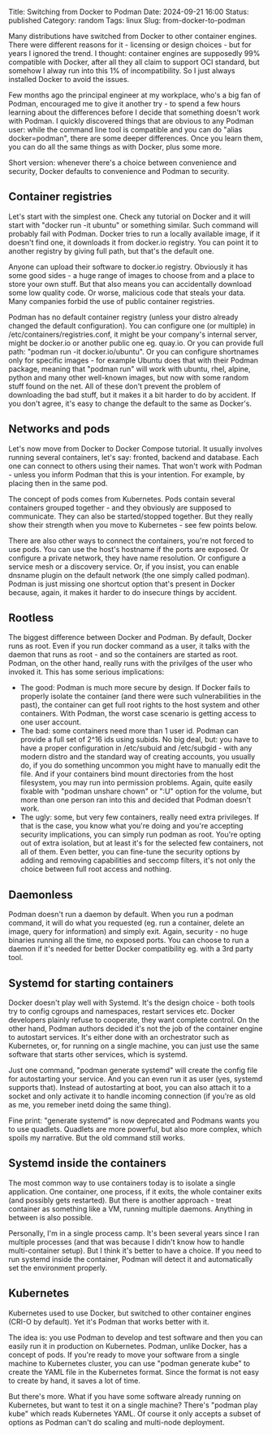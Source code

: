 Title: Switching from Docker to Podman
Date: 2024-09-21 16:00
Status: published
Category: random
Tags: linux
Slug: from-docker-to-podman

Many distributions have switched from Docker to other container engines. There were different reasons for it - licensing or design choices - but for years I ignored the trend. I thought: container engines are supposedly 99% compatible with Docker, after all they all claim to support OCI standard, but somehow I alway run into this 1% of incompatibility. So I just always installed Docker to avoid the issues.

Few months ago the principal engineer at my workplace, who's a big fan of Podman, encouraged me to give it another try - to spend a few hours learning about the differences before I decide that something doesn't work with Podman. I quickly discovered things that are obvious to any Podman user: while the command line tool is compatible and you can do "alias docker=podman", there are some deeper differences. Once you learn them, you can do all the same things as with Docker, plus some more.

Short version: whenever there's a choice between convenience and security, Docker defaults to convenience and Podman to security.

## Container registries

Let's start with the simplest one. Check any tutorial on Docker and it will start with "docker run -it ubuntu" or something similar. Such command will probably fail with Podman. Docker tries to run a locally available image, if it doesn't find one, it downloads it from docker.io registry. You can point it to another registry by giving full path, but that's the default one.

Anyone can upload their software to docker.io registry. Obviously it has some good sides - a huge range of images to choose from and a place to store your own stuff. But that also means you can accidentally download some low quality code. Or worse, malicious code that steals your data. Many companies forbid the use of public container registries.

Podman has no default container registry (unless your distro already changed the default configuration). You can configure one (or multiple) in /etc/containers/registries.conf, it might be your company's internal server, might be docker.io or another public one eg. quay.io. Or you can provide full path: "podman run -it docker.io/ubuntu". Or you can configure shortnames only for specific images - for example Ubuntu does that with their Podman package, meaning that "podman run" will work with ubuntu, rhel, alpine, python and many other well-known images, but now with some random stuff found on the net. All of these don't prevent the problem of downloading the bad stuff, but it makes it a bit harder to do by accident. If you don't agree, it's easy to change the default to the same as Docker's.

## Networks and pods

Let's now move from Docker to Docker Compose tutorial. It usually involves running several containers, let's say: fronted, backend and database. Each one can connect to others using their names. That won't work with Podman - unless you inform Podman that this is your intention. For example, by placing then in the same pod.

The concept of pods comes from Kubernetes. Pods contain several containers grouped together - and they obviously are supposed to communicate. They can also be started/stopped together. But they really show their strength when you move to Kubernetes - see few points below.

There are also other ways to connect the containers, you're not forced to use pods. You can use the host's hostname if the ports are exposed. Or configure a private network, they have name resolution. Or configure a service mesh or a discovery service. Or, if you insist, you can enable dnsname plugin on the default network (the one simply called podman). Podman is just missing one shortcut option that's present in Docker because, again, it makes it harder to do insecure things by accident.

## Rootless

The biggest difference between Docker and Podman. By default, Docker runs as root. Even if you run docker command as a user, it talks with the daemon that runs as root - and so the containers are started as root. Podman, on the other hand, really runs with the privilges of the user who invoked it. This has some serious implications:

- The good: Podman is much more secure by design. If Docker fails to properly isolate the container (and there were such vulnerabilities in the past), the container can get full root rights to the host system and other containers. With Podman, the worst case scenario is getting access to one user account.
- The bad: some containers need more than 1 user id. Podman can provide a full set of 2^16 ids using subids. No big deal, but: you have to have a proper configuration in /etc/subuid and /etc/subgid - with any modern distro and the standard way of creating accounts, you usually do, if you do something uncommon you might have to manually edit the file. And if your containers bind mount directories from the host filesystem, you may run into permission problems. Again, quite easily fixable with "podman unshare chown" or ":U" option for the volume, but more than one person ran into this and decided that Podman doesn't work.
- The ugly: some, but very few containers, really need extra privileges. If that is the case, you know what you're doing and you're accepting security implications, you can simply run podman as root. You're opting out of extra isolation, but at least it's for the selected few containers, not all of them. Even better, you can fine-tune the security options by adding and removing capabilities and seccomp filters, it's not only the choice between full root access and nothing.

## Daemonless

Podman doesn't run a daemon by default. When you run a podman command, it will do what you requested (eg. run a container, delete an image, query for information) and simply exit. Again, security - no huge binaries running all the time, no exposed ports. You can choose to run a daemon if it's needed for better Docker compatibility eg. with a 3rd party tool.

## Systemd for starting containers

Docker doesn't play well with Systemd. It's the design choice - both tools try to config cgroups and namespaces, restart services etc. Docker developers plainly refuse to cooperate, they want complete control. On the other hand, Podman authors decided it's not the job of the container engine to autostart services. It's either done with an orchestrator such as Kubernetes, or, for running on a single machine, you can just use the same software that starts other services, which is systemd.

Just one command, "podman generate systemd" will create the config file for autostarting your service. And you can even run it as user (yes, systemd supports that). Instead of autostarting at boot, you can also attach it to a socket and only activate it to handle incoming connection (if you're as old as me, you remeber inetd doing the same thing).

Fine print: "generate systemd" is now deprecated and Podmans wants you to use quadlets. Quadlets are more powerful, but also more complex, which spoils my narrative. But the old command still works.

## Systemd inside the containers

The most common way to use containers today is to isolate a single application. One container, one process, if it exits, the whole container exits (and possibly gets restarted). But there is another approach - treat container as something like a VM, running multiple daemons. Anything in between is also possible.

Personally, I'm in a single process camp. It's been several years since I ran multiple processes (and that was because I didn't know how to handle multi-container setup). But I think it's better to have a choice. If you need to run systemd inside the container, Podman will detect it and automatically set the environment properly.

## Kubernetes

Kubernetes used to use Docker, but switched to other container engines (CRI-O by default). Yet it's Podman that works better with it.

The idea is: you use Podman to develop and test software and then you can easily run it in production on Kubernetes. Podman, unlike Docker, has a concept of pods. If you're ready to move your software from a single machine to Kubernetes cluster, you can use "podman generate kube" to create the YAML file in the Kubernetes format. Since the format is not easy to create by hand, it saves a lot of time.

But there's more. What if you have some software already running on Kubernetes, but want to test it on a single machine? There's "podman play kube" which reads Kubernetes YAML. Of course it only accepts a subset of options as Podman can't do scaling and multi-node deployment.
